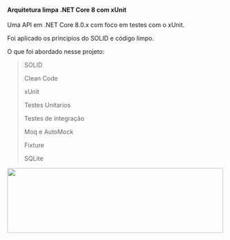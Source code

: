 #### Arquitetura limpa .NET Core 8 com xUnit

Uma API em .NET Core 8.0.x com foco em testes com o xUnit.

Foi aplicado os principios do SOLID e código limpo.

 O que foi abordado nesse projeto:
 > SOLID
> 
 > Clean Code
> 
 > xUnit
> 
 > Testes Unitarios
> 
 > Testes de integração
> 
 > Moq e AutoMock
> 
> Fixture
> 
 > SQLite

<img src="https://miro.medium.com/v2/resize:fit:720/format:webp/1*PnPaqZV3b_0GdetPX4tXng.png"  width="500" height="150" />

